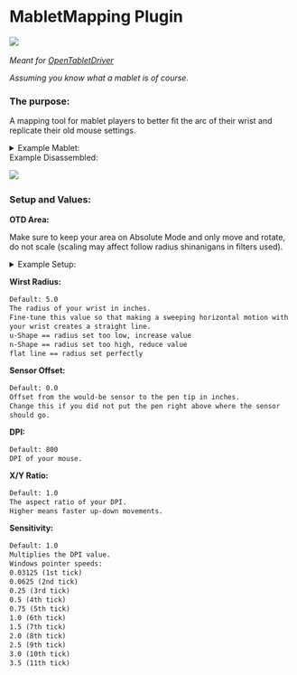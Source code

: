 # MabletMapping Plugin

[![](https://img.shields.io/github/downloads/shmkle/MabletMapping/total.svg)](https://github.com/shmkle/MabletMapping/releases/latest)

*Meant for [OpenTabletDriver](https://github.com/OpenTabletDriver/OpenTabletDriver)*

*Assuming you know what a mablet is of course.*


### The purpose:
A mapping tool for mablet players to better fit the arc of their wrist and replicate their old mouse settings.

<details>
<summary>Example Mablet:</summary>

![](./Images/mablet_example.png)

</details>
<summary>Example Disassembled:</summary>

![](./Images/disassembled_example.png)

</details>



### Setup and Values:

**OTD Area:**

Make sure to keep your area on Absolute Mode and only move and rotate, do not scale (scaling may affect follow radius shinanigans in filters used). 

<details>
<summary>Example Setup:</summary>

![](./Images/area_example.png)

</details>


**Wirst Radius:**

    Default: 5.0
    The radius of your wrist in inches.
    Fine-tune this value so that making a sweeping horizontal motion with your wrist creates a straight line.
    u-Shape == radius set too low, increase value
    n-Shape == radius set too high, reduce value
    flat line == radius set perfectly


**Sensor Offset:** 

    Default: 0.0
    Offset from the would-be sensor to the pen tip in inches.
    Change this if you did not put the pen right above where the sensor should go.


**DPI:** 

    Default: 800
    DPI of your mouse.


**X/Y Ratio:** 

    Default: 1.0
    The aspect ratio of your DPI. 
    Higher means faster up-down movements.


**Sensitivity:** 

    Default: 1.0
    Multiplies the DPI value.
    Windows pointer speeds:
    0.03125 (1st tick)
    0.0625 (2nd tick)
    0.25 (3rd tick)
    0.5 (4th tick)
    0.75 (5th tick)
    1.0 (6th tick)
    1.5 (7th tick)
    2.0 (8th tick)
    2.5 (9th tick)
    3.0 (10th tick)
    3.5 (11th tick)
